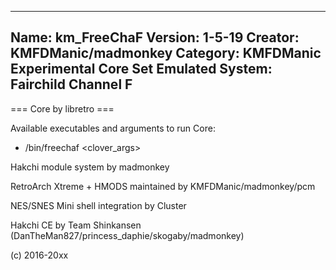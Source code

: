 -----------------------
Name: km_FreeChaF
Version: 1-5-19
Creator: KMFDManic/madmonkey
Category: KMFDManic Experimental Core Set
Emulated System: Fairchild Channel F
-----------------------
=== Core by libretro ===

Available executables and arguments to run Core:
- /bin/freechaf <rom> <clover_args>

Hakchi module system by madmonkey

RetroArch Xtreme + HMODS maintained by KMFDManic/madmonkey/pcm

NES/SNES Mini shell integration by Cluster

Hakchi CE by Team Shinkansen (DanTheMan827/princess_daphie/skogaby/madmonkey)

(c) 2016-20xx
